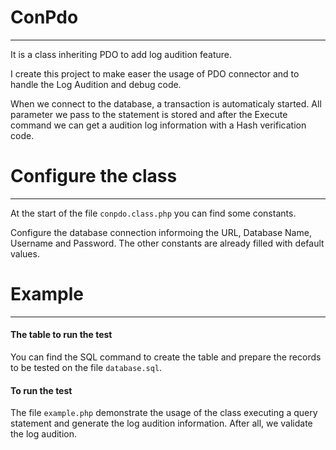 # ConPdo
------------

It is a class inheriting PDO to add log audition feature.

I create this project to make easer the usage of PDO connector and to handle the Log Audition and debug code.

When we connect to the database, a transaction is automaticaly started. All parameter we pass to the statement is stored and after the Execute command we can get a audition log information with a Hash verification code.


# Configure the class
------------

At the start of the file ```conpdo.class.php``` you can find some constants.

Configure the database connection informoing the URL, Database Name, Username and Password. The other constants are already filled with default values.
 
 
# Example
------------

#### The table to run the test

You can find the SQL command to create the table and prepare the records to be tested on the file ```database.sql```.


#### To run the test

The file ```example.php``` demonstrate the usage of the class executing a query statement and generate the log audition information. After all, we validate the log audition.
